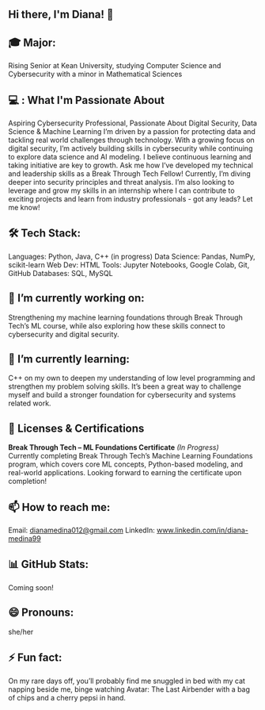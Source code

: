 ## Hi there, I'm Diana! 👋

## 🎓 Major:
Rising Senior at Kean University, studying Computer Science and Cybersecurity with a minor in Mathematical Sciences

## 💻 :  What I'm Passionate About
Aspiring Cybersecurity Professional, Passionate About Digital Security, Data Science & Machine Learning
I’m driven by a passion for protecting data and tackling real world challenges through technology. With a growing focus on digital security, I’m actively building skills in cybersecurity while continuing to explore data science and AI modeling. I believe continuous learning and taking initiative are key to growth. Ask me how I’ve developed my technical and leadership skills as a Break Through Tech Fellow! Currently, I’m diving deeper into security principles and threat analysis. I’m also looking to leverage and grow my skills in an internship where I can contribute to exciting projects and learn from industry professionals - got any leads? Let me know!

## 🛠 Tech Stack:
Languages: Python, Java, C++ (in progress)
Data Science: Pandas, NumPy, scikit-learn
Web Dev: HTML
Tools: Jupyter Notebooks, Google Colab, Git, GitHub
Databases: SQL, MySQL

## 🔭 I’m currently working on:
Strengthening my machine learning foundations through Break Through Tech’s ML course, while also exploring how these skills connect to cybersecurity and digital security.

## 🌱 I’m currently learning:
C++ on my own to deepen my understanding of low level programming and strengthen my problem solving skills. It’s been a great way to challenge myself and build a stronger foundation for cybersecurity and systems related work.

## 🏅 Licenses & Certifications 
**Break Through Tech – ML Foundations Certificate** *(In Progress)*  
Currently completing Break Through Tech’s Machine Learning Foundations program, which covers core ML concepts, Python-based modeling, and real-world applications. Looking forward to earning the certificate upon completion!

## 📫 How to reach me: 
Email: dianamedina012@gmail.com
LinkedIn: www.linkedin.com/in/diana-medina99

## 📊 GitHub Stats: 
Coming soon!

## 😄 Pronouns: 
she/her

## ⚡ Fun fact:
On my rare days off, you’ll probably find me snuggled in bed with my cat napping beside me, binge watching Avatar: The Last Airbender with a bag of chips and a cherry pepsi in hand.
